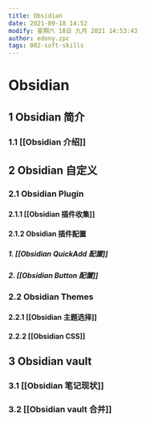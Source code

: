 ```yaml
---
title: Obsidian
date: 2021-09-18 14:52
modify: 星期六 18日 九月 2021 14:53:43
author: edony.zpc
tags: 002-soft-skills
---
```


# Obsidian

## 1 Obsidian 简介
### 1.1 [[Obsidian 介绍]]

## 2 Obsidian 自定义
### 2.1 Obsidian Plugin
#### 2.1.1 [[Obsidian 插件收集]]
#### 2.1.2 Obsidian 插件配置
##### 1. [[Obsidian QuickAdd 配置]]
##### 2. [[Obsidian Button 配置]]

### 2.2 Obsidian Themes
#### 2.2.1 [[Obsidian 主题选择]]
#### 2.2.2 [[Obsidian CSS]]

## 3 Obsidian vault
### 3.1 [[Obsidian 笔记现状]]
### 3.2 [[Obsidian vault 合并]]